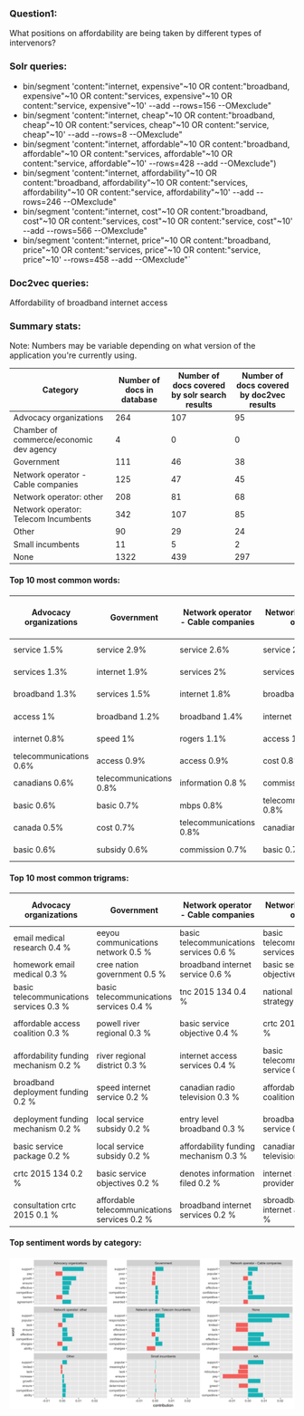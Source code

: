 ### Question1:
 What positions on affordability are being taken by different types of intervenors?

### Solr queries:

- bin/segment 'content:"internet, expensive"~10 OR content:"broadband, expensive"~10 OR content:"services, expensive"~10 OR content:"service, expensive"~10' --add --rows=156 --OMexclude"
- bin/segment 'content:"internet, cheap"~10 OR content:"broadband, cheap"~10 OR content:"services, cheap"~10 OR content:"service, cheap"~10' --add --rows=8 --OMexclude"  
- bin/segment 'content:"internet, affordable"~10 OR content:"broadband, affordable"~10 OR  content:"services, affordable"~10 OR content:"service, affordable"~10'  --rows=428 --add --OMexclude")
- bin/segment 'content:"internet, affordability"~10 OR content:"broadband, affordability"~10 OR content:"services, affordability"~10 OR content:"service, affordability"~10' --add --rows=246 --OMexclude"  
- bin/segment 'content:"internet, cost"~10 OR content:"broadband, cost"~10 OR content:"services, cost"~10 OR content:"service, cost"~10' --add --rows=566 --OMexclude"  
- bin/segment 'content:"internet, price"~10 OR content:"broadband, price"~10 OR content:"services, price"~10 OR content:"service, price"~10' --rows=458 --add --OMexclude"`

### Doc2vec queries:

Affordability of broadband internet access

### Summary stats:
Note: Numbers may be variable depending on what version of the application you're currently using.


Category| Number of docs in database | Number of docs covered by solr search results | Number of docs covered by  doc2vec results|
--- | --- | --- | --- |
Advocacy organizations |  264 | 107 | 95
Chamber of commerce/economic dev agency |    4 | 0 | 0
Government  | 111 | 46 | 38
Network operator - Cable companies | 125 | 47 | 45
Network operator: other | 208 | 81 | 68
Network operator: Telecom Incumbents | 342 | 107| 85
Other | 90 | 29 | 24
Small incumbents  | 11  | 5  | 2
None  | 1322 | 439  | 297


#### Top 10 most  common words:

Advocacy organizations  | Government | Network operator - Cable companies |  Network operator: other|  Network operator: Telecom Incumbents  | None   | Other  | Small incumbents
--- | --- | --- | --- | --- | --- | --- | ---
 service   1.5%    |        service   2.9%    |  service   2.6%   |  service   2.7%   |   service   2%      |      service   2.1%   |        service   2.6%  |  service   2.9%
 services   1.3%    |       internet   1.9%       |                services   2%      |     services   1.9%    |                   services   1.8%     |     internet   1.4%       |      services   2.2%    |    services   2.2%
 broadband   1.3%    |       services   1.5%         |            internet   1.8%   |       broadband   1.8%    |                 broadband   1.6%   |        broadband   1.3%       |    internet   2%  | jtf   1.6%
  access   1%     |     broadband   1.2%          |          broadband   1.4%    |      internet   1.2%        |                  telus   1.5%      |           services   1.3% | telecommunications   1.5%   |    access   1.5%
  internet   0.8%  | speed   1%    |                     rogers   1.1%      |       access   1.1%             |          internet   1.2%     |      ay   1.1%     |     broadband   1.1% | broadband   1.4%
telecommunications   0.6%       |      access   0.9%       |                  access   0.9%      |   cost   0.8%              |         bell   1.1%    |        access   0.9%      |       access   1.4% | wireline   1.2%
 canadians   0.6%         |     telecommunications   0.8%           |        information   0.8 %    |          commission   0.8%                |        access   0.9%          |       cost   0.7%           |   basic   1.1%    | customers   1.2%
 basic   0.6%        |      basic   0.7%        |                 mbps   0.8% | telecommunications   0.8%               |             commission   0.8%          |  hw   0.7%              |   pm   0.8%    |   internet   1.2%
canada   0.5%    |        cost   0.7%     |                   telecommunications   0.8%     |     canadians   0.7%     |                      mbps   0.7% | highway   0.7%   |       canada   0.8%   |    wireless   1.2%
 basic   0.6%     |    subsidy   0.6%         |                commission   0.7%        |        basic   0.7%       |      cost   0.7%     |   telecommunications   0.6%     |        canadians   0.8%    |   price   1.1%


#### Top 10 most  common trigrams:

Advocacy organizations    |                                 Government      |      Network operator - Cable companies    |                   Network operator: other     |     Network operator: Telecom Incumbents |                                     None              |                           Other                |           Small incumbents
 --- | ---| --- | --- | --- | --- | --- | ---
  email   medical   research   0.4 %   | eeyou   communications   network   0.5 %  | basic   telecommunications   services   0.6 %  | basic   telecommunications   services   0.6 %  |    telus   communications   company   1 % |  highway   highway   highway   1.7 % | basic   telecommunications   services   0.9 %      |    citc   jtf   page   2.6 %
  homework   email   medical   0.3 %   |   cree   nation   government   0.5 %      |     broadband   internet   service   0.6 %       |    basic   service   objective   0.5 %    |    communications   company   tnc   0.7 %  | hig   hw   ay   1.1 %     |    broadband   internet   access   0.5 %  | basic   service   objective   0.9 %
   basic   telecommunications   services   0.3 %  |         basic   telecommunications   services   0.4 %     |   tnc   2015   134   0.4 %    |    national   broadband   strategy   0.4 %  | tnc   2015   134   0.5 % |  ay   hig   hw   1.1 %        |       affordability   funding   mechanism   0.3 %           |     1   mbps   upload   0.7 %
affordable   access   coalition   0.3 %    |        powell   river   regional   0.3 %    |      basic   service   objective   0.4 %    |     crtc   2015   134   0.3 %          |             basic   telecommunications   services   0.4 % | hw   ay   hig   1 %     |    basic   service   obligation   0.3 %       |      broadband   internet   access   0.7 %
  affordability   funding   mechanism   0.2 %   |        river   regional   district   0.3 %     |     internet   access   services   0.4 %    |   basic   telecommunications   service   0.3 %     |         dec   dec   dec   0.3 % | ay   highw   ay   0.9 %     |    communications   frpc   basic   0.3 % |      providing   service   i.e   0.7 %
 broadband   deployment   funding   0.2 %    |     speed   internet   service   0.2 %    |     canadian   radio   television   0.3 %   |    affordable   access   coalition   0.3 %   |  mbps   target   speed   0.3 % | highw   ay   highw   0.7 %      |     frpc   basic   service   0.3 %   |   wireline   broadband   services   0.7 %
 deployment   funding   mechanism   0.2 %    |      local   service   subsidy   0.2 %   |    entry   level   broadband   0.3 %  | broadband   internet   service   0.3 %         |            5   1   mbps   0.3 % | broadband   internet   access   0.3 %     |    residential   telephone   service   0.3 %       |      5   mbps   download   0.5 %
  basic   service   package   0.2 %      |       local   service   subsidy   0.2 %        |     affordability   funding   mechanism   0.3 %     |    canadian   radio   television   0.2 %      |          company   tnc   2015   0.2 % | broadband   internet   access   0.2 %   |            tnoc   2015   134   0.3 %     |  additional   monthly   charges   0.5 %
crtc   2015   134   0.2 %   | basic   service   objectives   0.2 %      |   denotes   information   filed   0.2 %     |    internet   service   providers   0.2 %        |        basic   telecommunications   service   0.2 % |  basic   telecommunications   services   0.2 %   |         telephone   service   survey   0.3 %     |    affordable   wireline   telephony   0.5 %
 consultation   crtc   2015   0.1 %   |     affordable   telecommunications   services   0.2 %   |       broadband   internet   services   0.2 %   |   sbroadband   internet   access   0.2 %      |   connecting   canadians   program   0.2 % |  ig   hw   ay   0.2 %    |      basic   service   obligations   0.3 % | basic   telecommunications   services   0.5 %


#### Top sentiment words by category:

![top_sent](images/top_sent.png)
